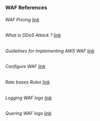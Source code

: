 ### WAF References
###### WAF Pricing [link](https://aws.amazon.com/waf/pricing/)
###### What is DDoS Attack ? [link](https://aws.amazon.com/shield/ddos-attack-protection/)
###### Guidelines for Implementing AWS WAF [link](https://d1.awsstatic.com/whitepapers/guidelines-implementing-aws-waf.pdf)
###### Configure WAF [link](https://aws.amazon.com/premiumsupport/knowledge-center/waf-configure-comprehensive-logging/)
###### Rate bases Rules [link](https://docs.aws.amazon.com/waf/latest/developerguide/waf-rule-statement-type-rate-based.html)
###### Logging WAF logs [link](https://docs.aws.amazon.com/waf/latest/developerguide/logging.html)
###### Quering WAF logs [link](https://docs.aws.amazon.com/athena/latest/ug/waf-logs.html)
